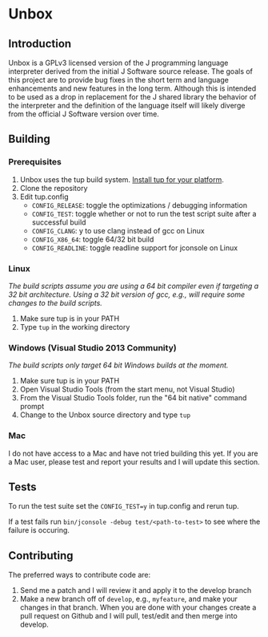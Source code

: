 Unbox
=====

Introduction
------------

Unbox is a GPLv3 licensed version of the J programming language interpreter derived from the initial J Software source release. The goals of this project are to provide bug fixes in the short term and language enhancements and new features in the long term. Although this is intended to be used as a drop in replacement for the J shared library the behavior of the interpreter and the definition of the language itself will likely diverge from the official J Software version over time.

Building
--------

### Prerequisites

1. Unbox uses the tup build system. [Install tup for your platform](http://gittup.org/tup/index.html).
2. Clone the repository
3. Edit tup.config
   + `CONFIG_RELEASE`: toggle the optimizations / debugging information
   + `CONFIG_TEST`: toggle whether or not to run the test script suite after a successful build
   + `CONFIG_CLANG`: y to use clang instead of gcc on Linux
   + `CONFIG_X86_64`: toggle 64/32 bit build
   + `CONFIG_READLINE`: toggle readline support for jconsole on Linux

### Linux

_The build scripts assume you are using a 64 bit compiler even if targeting a 32 bit architecture. Using a 32 bit version of gcc, e.g., will require some changes to the build scripts._

1. Make sure tup is in your PATH
2. Type `tup` in the working directory

### Windows (Visual Studio 2013 Community)

_The build scripts only target 64 bit Windows builds at the moment._

1. Make sure tup is in your PATH
2. Open Visual Studio Tools (from the start menu, not Visual Studio)
3. From the Visual Studio Tools folder, run the "64 bit native" command prompt
4. Change to the Unbox source directory and type `tup`

### Mac

I do not have access to a Mac and have not tried building this yet. If you are a Mac user, please test and report your results and I will update this section.

Tests
-----

To run the test suite set the `CONFIG_TEST=y` in tup.config and rerun tup.

If a test fails run `bin/jconsole -debug test/<path-to-test>` to see where the failure is occuring.

Contributing
------------

The preferred ways to contribute code are:
1. Send me a patch and I will review it and apply it to the develop branch
2. Make a new branch off of `develop`, e.g., `myfeature`, and make your changes
   in that branch. When you are done with your changes create a pull request on
   Github and I will pull, test/edit and then merge into develop.
